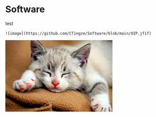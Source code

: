 # Software
test

    
    ![image](https://github.com/CTingze/Software/blob/main/OIP.jfif)

![image](https://github.com/CTingze/Software/blob/main/OIP.jfif)
